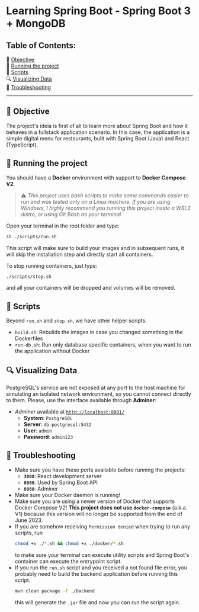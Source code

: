 # Learning Spring Boot - Spring Boot 3 + MongoDB


## Table of Contents:

🎯 [Objective](#-objective)  
🏃 [Running the project](#-running-the-project)  
📄 [Scripts](#-scripts)  
🔍 [Visualizing Data](#-visualizing-data)      
🚧 [Troubleshooting](#-troubleshooting)


---


## 🎯 Objective

The project's ideia is first of all to learn more about Spring Boot and how it behaves in a fullstack application scenario. In this case, the application is a simple digital menu for restaurants, built with Spring Boot (Java) and React (TypeScript).


## 🏃 Running the project

You should have a **Docker** environment with support to **Docker Compose V2**.

> ⚠️ _This project uses bash scripts to make some commands easier to run and was tested only on a Linux machine. If you are using Windows, I highly recommend you running this project inside a WSL2 distro, or using Git Bash as your terminal._

Open your terminal in the root folder and type:

```bash
sh ./scripts/run.sh
```

This script will make sure to build your images and in subsequent runs, it will skip the installation step and directly start all containers.

To stop running containers, just type:

```bash
./scripts/stop.sh
```

and all your containers will be dropped and volumes will be removed.


## 📄 Scripts

Beyond `run.sh` and `stop.sh`, we have other helper scripts:

- `build.sh`: Rebuilds the images in case you changed something in the Dockerfiles
- `run-db.sh`: Run only database specific containers, when you want to run the application without Docker


## 🔍 Visualizing Data

PostgreSQL's service are not exposed at any port to the host machine for simulating an isolated network environment, so you cannot connect directly to them. Please, use the interface available through **Adminer**:

- _Adminer_ available at [`http://localhost:8081/`](http://localhost:8081/)
  - **System**: `PostgreSQL`
  - **Server**: `db-postgresql:5432`
  - **User**: `admin`
  - **Password**: `admin123`


## 🚧 Troubleshooting

- Make sure you have these ports available before running the projects:
  - **`3000`**: React development server
  - **`8000`**: Used by Spring Boot API
  - **`8080`**: Adminer
- Make sure your Docker daemon is running!
- Make sure you are using a newer version of Docker that supports Docker Compose V2! **This project does not use `docker-compose`** (a.k.a. V1) because this version will no longer be supported from the end of June 2023.
- If you are somehow receiving `Permission denied` when trying to run any scripts, run
  ```sh
  chmod +x ./*.sh && chmod +x ./docker/*.sh
  ```
  to make sure your terminal can execute utility scripts and Spring Boot's container can execute the entrypoint script.
- If you run the `run.sh` script and you received a not found file error, you probably need to build the backend application before running this script.
  ```sh
  mvn clean package -f ./backend
  ```
  this will generate the `.jar` file and now you can run the script again.
